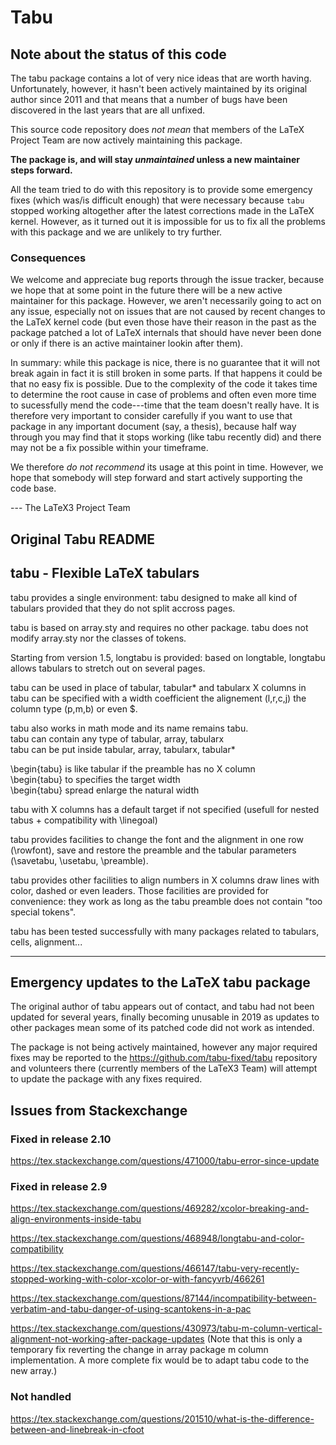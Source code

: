 # Tabu

## Note about the status of this code

The tabu package contains a lot of very nice ideas that are worth
having. Unfortunately, however, it hasn't been actively maintained
by its original author since 2011 and that means that a number of bugs
have been discovered in the last years that are all unfixed.

This source code repository does *not mean* that members of the
LaTeX Project Team are now actively maintaining this package.

**The package is, and will stay *unmaintained* unless a new maintainer steps forward.**

All the team tried to do with this repository is to provide some
emergency fixes (which was/is difficult enough) that were necessary
because `tabu` stopped working altogether after the latest corrections
made in the LaTeX kernel.  However, as it turned out it is impossible
for us to fix all the problems with this package and we are unlikely to
try further.


### Consequences

We welcome and appreciate bug reports through the issue tracker,
because we hope that at some point in the future there will be a new
active maintainer for this package. However, we aren't necessarily
going to act on any issue, especially not on issues that are not
caused by recent changes to the LaTeX kernel code (but even those have
their reason in the past as the package patched a lot of LaTeX
internals that should have never been done or only if there is an
active maintainer lookin after them).

In summary: while this package is nice, there is no guarantee that it
will not break again in fact it is still broken in some parts. If that
happens it could be that no easy fix is possible. Due to the
complexity of the code it takes time to determine the root cause in
case of problems and often even more time to sucessfully mend the
code---time that the team doesn't really have. It is therefore very
important to consider carefully if you want to use that package in any
important document (say, a thesis), because half way through you may
find that it stops working (like tabu recently did) and there may not
be a fix possible within your timeframe.

We therefore *do not recommend* its usage at this point in
time. However, we hope that somebody will step forward and start
actively supporting the code base.

 --- The LaTeX3 Project Team



## Original Tabu README


##            tabu - Flexible LaTeX tabulars


tabu provides a single environment:          tabu
designed to make all kind of tabulars provided that they do
not split accross pages.

tabu is based on array.sty and requires no other package.
tabu does not modify array.sty nor the classes of tokens.

Starting from version 1.5, longtabu is provided: based on
longtable, longtabu allows tabulars to stretch out on
several pages.

tabu can be used in place of tabular, tabular* and tabularx
X columns in tabu can be specified with a width coefficient
the alignement (l,r,c,j) the column type (p,m,b) or even $.

tabu also works in math mode and its name remains tabu.  
tabu can contain any type of tabular, array, tabularx  
tabu can be put inside tabular, array, tabularx, tabular*

\begin{tabu} is like tabular if the preamble has no X column  
\begin{tabu} to <dimen>      specifies the target width  
\begin{tabu} spread <dimen>  enlarge the natural width

tabu with X columns has a default target if not specified
(usefull for nested tabus + compatibility with \linegoal)

tabu provides facilities to change the font and the alignment
in one row (\rowfont), save and restore the preamble and the
tabular parameters (\savetabu, \usetabu, \preamble).

tabu provides other facilities to align numbers in X columns
draw lines with color, dashed or even leaders. Those facilities
are provided for convenience: they work as long as the tabu
preamble does not contain "too special tokens".

tabu has been tested successfully with many packages related
to tabulars, cells, alignment...

- - - -

## Emergency updates to the LaTeX tabu package

The original author of tabu appears out of contact, and tabu had not
been updated for several years, finally becoming unusable in 2019 as
updates to other packages mean some of its patched code did not work
as intended.

The package is not being actively maintained, however any major required
fixes may be reported to the https://github.com/tabu-fixed/tabu repository
and volunteers there (currently members of the LaTeX3 Team) will attempt
to update the package with any fixes required.




## Issues from Stackexchange

### Fixed in release 2.10

https://tex.stackexchange.com/questions/471000/tabu-error-since-update

### Fixed in release 2.9

https://tex.stackexchange.com/questions/469282/xcolor-breaking-and-align-environments-inside-tabu

https://tex.stackexchange.com/questions/468948/longtabu-and-color-compatibility

https://tex.stackexchange.com/questions/466147/tabu-very-recently-stopped-working-with-color-xcolor-or-with-fancyvrb/466261

https://tex.stackexchange.com/questions/87144/incompatibility-between-verbatim-and-tabu-danger-of-using-scantokens-in-a-pac

https://tex.stackexchange.com/questions/430973/tabu-m-column-vertical-alignment-not-working-after-package-updates
(Note that this is only a temporary fix reverting the change in array package m column implementation.
A more complete fix would be to adapt tabu code to the new array.)


### Not handled

https://tex.stackexchange.com/questions/201510/what-is-the-difference-between-and-linebreak-in-cfoot

